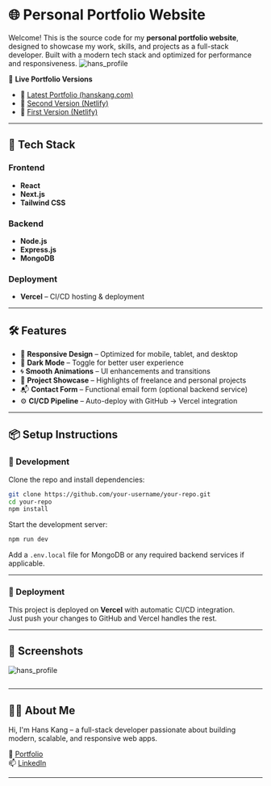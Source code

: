 # 🌐 Personal Portfolio Website

Welcome! This is the source code for my **personal portfolio website**, designed to showcase my work, skills, and projects as a full-stack developer. Built with a modern tech stack and optimized for performance and responsiveness.
![hans_profile](https://github.com/user-attachments/assets/36278d01-3fa1-4d19-a68d-59288d3e2526)

🔗 **Live Portfolio Versions**
- 🌟 [Latest Portfolio (hanskang.com)](https://hanskang.com)
- 🧪 [Second Version (Netlify)](https://hanskkangport.netlify.app)
- 🧪 [First Version (Netlify)](https://hanskang.netlify.app)

---

## 🧱 Tech Stack

### Frontend
- **React**
- **Next.js**
- **Tailwind CSS**

### Backend
- **Node.js**
- **Express.js**
- **MongoDB**

### Deployment
- **Vercel** – CI/CD hosting & deployment

---

## 🛠️ Features

- 🎨 **Responsive Design** – Optimized for mobile, tablet, and desktop
- 🌙 **Dark Mode** – Toggle for better user experience
- 🌀 **Smooth Animations** – UI enhancements and transitions
- 🧰 **Project Showcase** – Highlights of freelance and personal projects
- 📬 **Contact Form** – Functional email form (optional backend service)
- ⚙️ **CI/CD Pipeline** – Auto-deploy with GitHub → Vercel integration

---

## 📦 Setup Instructions

### 🔧 Development

Clone the repo and install dependencies:

```bash
git clone https://github.com/your-username/your-repo.git
cd your-repo
npm install
```

Start the development server:

```bash
npm run dev
```

Add a `.env.local` file for MongoDB or any required backend services if applicable.

---

### 🚀 Deployment

This project is deployed on **Vercel** with automatic CI/CD integration.  
Just push your changes to GitHub and Vercel handles the rest.

---

## 📸 Screenshots

![hans_profile](https://github.com/user-attachments/assets/85bc807c-f312-4667-b7d5-22041942fd1d)

```

```

---

## 🙋‍♂️ About Me

Hi, I'm Hans Kang – a full-stack developer passionate about building modern, scalable, and responsive web apps.

🔗 [Portfolio](https://hanskang.com)  
📫 [LinkedIn](https://www.linkedin.com/in/hanskkang)

---
